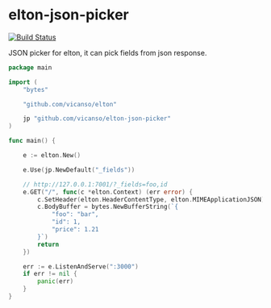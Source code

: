 # elton-json-picker

[![Build Status](https://img.shields.io/travis/vicanso/elton-json-picker.svg?label=linux+build)](https://travis-ci.org/vicanso/elton-json-picker)

JSON picker for elton, it can pick fields from json response.

```go
package main

import (
	"bytes"

	"github.com/vicanso/elton"

	jp "github.com/vicanso/elton-json-picker"
)

func main() {

	e := elton.New()

	e.Use(jp.NewDefault("_fields"))

	// http://127.0.0.1:7001/?_fields=foo,id
	e.GET("/", func(c *elton.Context) (err error) {
		c.SetHeader(elton.HeaderContentType, elton.MIMEApplicationJSON)
		c.BodyBuffer = bytes.NewBufferString(`{
			"foo": "bar",
			"id": 1,
			"price": 1.21
		}`)
		return
	})

	err := e.ListenAndServe(":3000")
	if err != nil {
		panic(err)
	}
}
```